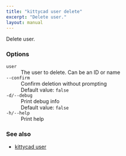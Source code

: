 ```yaml
---
title: "kittycad user delete"
excerpt: "Delete user."
layout: manual
---
```


Delete user.

### Options

<dl class="flags">
   <dt><code>user</code></dt>
   <dd>The user to delete. Can be an ID or name</dd>

   <dt><code>--confirm</code></dt>
   <dd>Confirm deletion without prompting<br/>Default value: <code>false</code></dd>

   <dt><code>-d/--debug</code></dt>
   <dd>Print debug info<br/>Default value: <code>false</code></dd>

   <dt><code>-h/--help</code></dt>
   <dd>Print help</dd>
</dl>


### See also

* [kittycad user](./kittycad_user)
